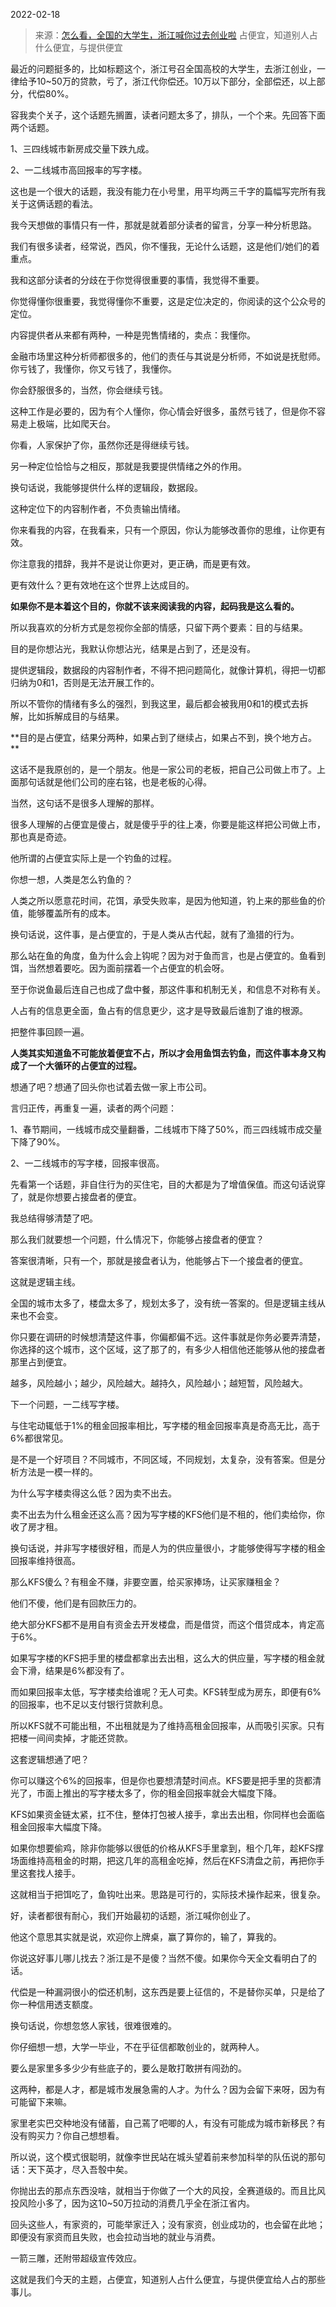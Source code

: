 2022-02-18

> 来源：[怎么看，全国的大学生，浙江喊你过去创业啦](http://mp.weixin.qq.com/s?__biz=MzU3NDc5Nzc0NQ==&mid=2247513089&idx=2&sn=713a6ea0a4dbccc81e2e082814f5baf2&chksm=fd2e16dfca599fc9b0c036166d592c7213ca883ddd32825d64d914a15ac3fcdcce510c3ead77&scene=27#wechat_redirect)
> 占便宜，知道别人占什么便宜，与提供便宜

最近的问题挺多的，比如标题这个，浙江号召全国高校的大学生，去浙江创业，一律给予10~50万的贷款，亏了，浙江代你偿还。10万以下部分，全部偿还，以上部分，代偿80%。

  

容我卖个关子，这个话题先搁置，读者问题太多了，排队，一个个来。先回答下面两个话题。  

  

1、三四线城市新房成交量下跌九成。

2、一二线城市高回报率的写字楼。

  

这也是一个很大的话题，我没有能力在小号里，用平均两三千字的篇幅写完所有我关于这俩话题的看法。  

  

我今天想做的事情只有一件，那就是就着部分读者的留言，分享一种分析思路。  

  

我们有很多读者，经常说，西风，你不懂我，无论什么话题，这是他们/她们的着重点。

  

我和这部分读者的分歧在于你觉得很重要的事情，我觉得不重要。

  

你觉得懂你很重要，我觉得懂你不重要，这是定位决定的，你阅读的这个公众号的定位。

  

内容提供者从来都有两种，一种是兜售情绪的，卖点：我懂你。  

  

金融市场里这种分析师都很多的，他们的责任与其说是分析师，不如说是抚慰师。你亏钱了，我懂你，你又亏钱了，我懂你。  

  

你会舒服很多的，当然，你会继续亏钱。

  

这种工作是必要的，因为有个人懂你，你心情会好很多，虽然亏钱了，但是你不容易走上极端，比如爬天台。  

  

你看，人家保护了你，虽然你还是得继续亏钱。

  

另一种定位恰恰与之相反，那就是我要提供情绪之外的作用。

  

换句话说，我能够提供什么样的逻辑段，数据段。  

  

这种定位下的内容制作者，不负责输出情绪。  

  

你来看我的内容，在我看来，只有一个原因，你认为能够改善你的思维，让你更有效。  

  

你注意我的措辞，我并不是说让你更对，更正确，而是更有效。  

  

更有效什么？更有效地在这个世界上达成目的。  

  

 **如果你不是本着这个目的，你就不该来阅读我的内容，起码我是这么看的。**

  

所以我喜欢的分析方式是忽视你全部的情感，只留下两个要素：目的与结果。  

  

目的是你想沾光，我默认你想沾光，结果是占到了，还是没有。

  

提供逻辑段，数据段的内容制作者，不得不把问题简化，就像计算机，得把一切都归纳为0和1，否则是无法开展工作的。

  

所以不管你的情绪有多么的强烈，到我这里，最后都会被我用0和1的模式去拆解，比如拆解成目的与结果。  

  

 **目的是占便宜，结果分两种，如果占到了继续占，如果占不到，换个地方占。  
**

  

这话不是我原创的，是一个朋友。他是一家公司的老板，把自己公司做上市了。上面那句话就是他们公司的座右铭，也是老板的心得。

  

当然，这句话不是很多人理解的那样。  

  

很多人理解的占便宜是傻占，就是傻乎乎的往上凑，你要是能这样把公司做上市，那也真是奇迹。

  

他所谓的占便宜实际上是一个钓鱼的过程。  

  

你想一想，人类是怎么钓鱼的？  

  

人类之所以愿意花时间，花饵，承受失败率，是因为他知道，钓上来的那些鱼的价值，能够覆盖所有的成本。  

  

换句话说，这件事，是占便宜的，于是人类从古代起，就有了渔猎的行为。

  

那么站在鱼的角度，鱼为什么会上钩呢？因为对于鱼而言，也是占便宜的。鱼看到饵，当然想着要吃。因为面前摆着一个占便宜的机会呀。  

  

至于你说鱼最后连自己也成了盘中餐，那这件事和机制无关，和信息不对称有关。  

  

人占有的信息更全面，鱼占有的信息更少，这才是导致最后谁割了谁的根源。

  

把整件事回顾一遍。  

  

 **人类其实知道鱼不可能放着便宜不占，所以才会用鱼饵去钓鱼，而这件事本身又构成了一个大循环的占便宜的过程。**

  

想通了吧？想通了回头你也试着去做一家上市公司。

  

言归正传，再重复一遍，读者的两个问题：

  

1、春节期间，一线城市成交量翻番，二线城市下降了50%，而三四线城市成交量下降了90%。

  

2、一二线城市的写字楼，回报率很高。

  

先看第一个话题，非自住行为的买住宅，目的大都是为了增值保值。而这句话说穿了，就是你想要占接盘者的便宜。

  

我总结得够清楚了吧。  

  

那么我们就要想一个问题，什么情况下，你能够占接盘者的便宜？  

  

答案很清晰，只有一个，那就是接盘者认为，他能够占下一个接盘者的便宜。

  

这就是逻辑主线。  

  

全国的城市太多了，楼盘太多了，规划太多了，没有统一答案的。但是逻辑主线从来也不会变。

  

你只要在调研的时候想清楚这件事，你偏都偏不远。这件事就是你务必要弄清楚，你选择的这个城市，这个区域，这了那了的，有多少人相信他还能够从他的接盘者那里占到便宜。  

  

越多，风险越小；越少，风险越大。越持久，风险越小；越短暂，风险越大。

  

下一个问题，一二线写字楼。  

  

与住宅动辄低于1%的租金回报率相比，写字楼的租金回报率真是奇高无比，高于6%都很常见。

  

是不是一个好项目？不同城市，不同区域，不同规划，太复杂，没有答案。但是分析方法是一模一样的。

  

为什么写字楼卖得这么低？因为卖不出去。  

  

卖不出去为什么租金还这么高？因为写字楼的KFS他们是不租的，他们卖给你，你收了房才租。

  

换句话说，并非写字楼很好租，而是人为的供应量很小，才能够使得写字楼的租金回报率维持很高。  

  

那么KFS傻么？有租金不赚，非要空置，给买家捧场，让买家赚租金？

  

他们不傻，他们是有回款压力的。

  

绝大部分KFS都不是用自有资金去开发楼盘，而是借贷，而这个借贷成本，肯定高于6%。

  

如果写字楼的KFS把手里的楼盘都拿出去出租，这么大的供应量，写字楼的租金就会下滑，结果是6%都没有了。

  

而如果回报率太低，写字楼卖给谁呢？无人可卖。KFS转型成为房东，即便有6%的回报率，也不足以支付银行贷款利息。  

  

所以KFS就不可能出租，不出租就是为了维持高租金回报率，从而吸引买家。只有把楼一间间卖掉，才能还贷款。

  

这套逻辑想通了吧？  

  

你可以赚这个6%的回报率，但是你也要想清楚时间点。KFS要是把手里的货都清光了，市面上推出的写字楼太多了，你的租金回报率就会大幅度下降。  

  

KFS如果资金链太紧，扛不住，整体打包被人接手，拿出去出租，你同样也会面临租金回报率大幅度下降。

  

如果你想要偷鸡，除非你能够以很低的价格从KFS手里拿到，租个几年，趁KFS撑场面维持高租金的时期，把这几年的高租金吃掉，然后在KFS清盘之前，再把你手里这套找人接手。  

  

这就相当于把饵吃了，鱼钩吐出来。思路是可行的，实际技术操作起来，很复杂。

  

好，读者都很有耐心，我们开始最初的话题，浙江喊你创业了。

  

他这个意思其实就是说，欢迎你上牌桌，赢了算你的，输了，算我的。  

  

你说这好事儿哪儿找去？浙江是不是傻？当然不傻。如果你今天全文看明白了的话。

  

代偿是一种漏洞很小的偿还机制，这东西是要上征信的，不是替你买单，只是给了你一种信用透支额度。  

  

换句话说，你想忽悠人家钱，很难很难的。

  

你仔细想一想，大学一毕业，不在乎征信都敢创业的，就两种人。  

  

要么是家里多多少少有些底子的，要么是敢打敢拼有闯劲的。

  

这两种，都是人才，都是城市发展急需的人才。为什么？因为会留下来呀，因为有可能留下来嘛。  

  

家里老实巴交种地没有储蓄，自己蔫了吧唧的人，有没有可能成为城市新移民？有没有购买力？你自己想想看。

  

所以说，这个模式很聪明，就像李世民站在城头望着前来参加科举的队伍说的那句话：天下英才，尽入吾彀中矣。

  

你抛出去的那点东西没啥，就相当于你做了一个大的风投，全赛道级的。而且比风投风险小多了，因为这10~50万拉动的消费几乎全在浙江省内。  

  

回头这些人，有家资的，可能举家迁入；没有家资，创业成功的，也会留在此地；即便没有家资而且失败，也会拉动当地的就业与消费。  

  

一箭三雕，还附带超级宣传效应。

  

这就是我们今天的主题，占便宜，知道别人占什么便宜，与提供便宜给人占的那些事儿。

